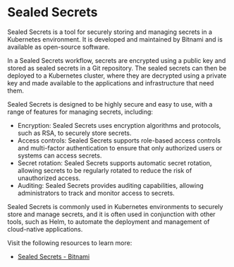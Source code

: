 # Sealed Secrets

Sealed Secrets is a tool for securely storing and managing secrets in a Kubernetes environment. It is developed and maintained by Bitnami and is available as open-source software.

In a Sealed Secrets workflow, secrets are encrypted using a public key and stored as sealed secrets in a Git repository. The sealed secrets can then be deployed to a Kubernetes cluster, where they are decrypted using a private key and made available to the applications and infrastructure that need them.

Sealed Secrets is designed to be highly secure and easy to use, with a range of features for managing secrets, including:

* Encryption: Sealed Secrets uses encryption algorithms and protocols, such as RSA, to securely store secrets.
* Access controls: Sealed Secrets supports role-based access controls and multi-factor authentication to ensure that only authorized users or systems can access secrets.
* Secret rotation: Sealed Secrets supports automatic secret rotation, allowing secrets to be regularly rotated to reduce the risk of unauthorized access.
* Auditing: Sealed Secrets provides auditing capabilities, allowing administrators to track and monitor access to secrets.

Sealed Secrets is commonly used in Kubernetes environments to securely store and manage secrets, and it is often used in conjunction with other tools, such as Helm, to automate the deployment and management of cloud-native applications.

Visit the following resources to learn more:

- [Sealed Secrets - Bitnami](https://github.com/bitnami-labs/sealed-secrets)
